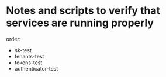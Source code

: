 # Notes and scripts to verify that services are running properly


order:

- sk-test
- tenants-test
- tokens-test
- authenticator-test

